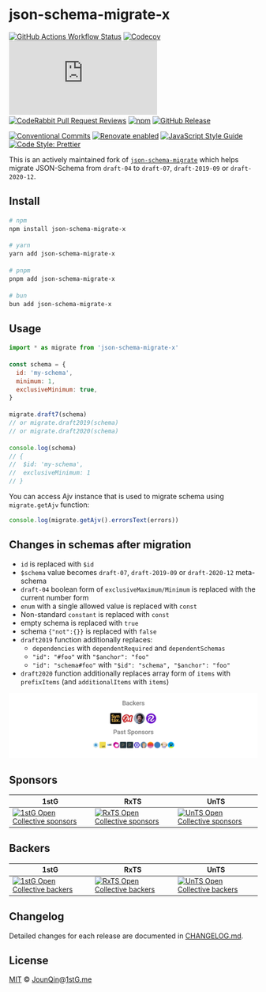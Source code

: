 # json-schema-migrate-x

[![GitHub Actions Workflow Status](https://img.shields.io/github/actions/workflow/status/un-ts/json-schema-migrate-x/ci.yml?branch=master)](https://github.com/un-ts/json-schema-migrate-x/actions/workflows/ci.yml?query=branch%3Amaster)
[![Codecov](https://img.shields.io/codecov/c/github/un-ts/json-schema-migrate-x.svg)](https://codecov.io/gh/un-ts/json-schema-migrate-x)
[![type-coverage](https://img.shields.io/badge/dynamic/json.svg?label=type-coverage&prefix=%E2%89%A5&suffix=%&query=$.typeCoverage.atLeast&uri=https%3A%2F%2Fraw.githubusercontent.com%2Fun-ts%2Fjson-schema-migrate-x%2Fmaster%2Fpackage.json)](https://github.com/plantain-00/type-coverage)
[![CodeRabbit Pull Request Reviews](https://img.shields.io/coderabbit/prs/github/un-ts/json-schema-migrate-x)](https://coderabbit.ai)
[![npm](https://img.shields.io/npm/v/json-schema-migrate-x.svg)](https://www.npmjs.com/package/json-schema-migrate-x)
[![GitHub Release](https://img.shields.io/github/release/un-ts/json-schema-migrate-x)](https://github.com/un-ts/json-schema-migrate-x/releases)

[![Conventional Commits](https://img.shields.io/badge/conventional%20commits-1.0.0-yellow.svg)](https://conventionalcommits.org)
[![Renovate enabled](https://img.shields.io/badge/renovate-enabled-brightgreen.svg)](https://renovatebot.com)
[![JavaScript Style Guide](https://img.shields.io/badge/code_style-standard-brightgreen.svg)](https://standardjs.com)
[![Code Style: Prettier](https://img.shields.io/badge/code_style-prettier-ff69b4.svg)](https://github.com/prettier/prettier)

This is an actively maintained fork of [`json-schema-migrate`](https://github.com/ajv-validator/json-schema-migrate) which helps migrate JSON-Schema from `draft-04` to `draft-07`, `draft-2019-09` or `draft-2020-12`.

## Install

```sh
# npm
npm install json-schema-migrate-x

# yarn
yarn add json-schema-migrate-x

# pnpm
pnpm add json-schema-migrate-x

# bun
bun add json-schema-migrate-x
```

## Usage

```js
import * as migrate from 'json-schema-migrate-x'

const schema = {
  id: 'my-schema',
  minimum: 1,
  exclusiveMinimum: true,
}

migrate.draft7(schema)
// or migrate.draft2019(schema)
// or migrate.draft2020(schema)

console.log(schema)
// {
//  $id: 'my-schema',
//  exclusiveMinimum: 1
// }
```

You can access Ajv instance that is used to migrate schema using `migrate.getAjv` function:

```js
console.log(migrate.getAjv().errorsText(errors))
```

## Changes in schemas after migration

- `id` is replaced with `$id`
- `$schema` value becomes `draft-07`, `draft-2019-09` or `draft-2020-12` meta-schema
- `draft-04` boolean form of `exclusiveMaximum/Minimum` is replaced with the current number form
- `enum` with a single allowed value is replaced with `const`
- Non-standard `constant` is replaced with `const`
- empty schema is replaced with `true`
- schema `{"not":{}}` is replaced with `false`
- `draft2019` function additionally replaces:
  - `dependencies` with `dependentRequired` and `dependentSchemas`
  - `"id": "#foo"` with `"$anchor": "foo"`
  - `"id": "schema#foo"` with `"$id": "schema", "$anchor": "foo"`
- `draft2020` function additionally replaces array form of `items` with `prefixItems` (and `additionalItems` with `items`)

[![Sponsors](https://raw.githubusercontent.com/1stG/static/master/sponsors.svg)](https://github.com/sponsors/JounQin)

## Sponsors

| 1stG                                                                                                                   | RxTS                                                                                                                   | UnTS                                                                                                                   |
| ---------------------------------------------------------------------------------------------------------------------- | ---------------------------------------------------------------------------------------------------------------------- | ---------------------------------------------------------------------------------------------------------------------- |
| [![1stG Open Collective sponsors](https://opencollective.com/1stG/organizations.svg)](https://opencollective.com/1stG) | [![RxTS Open Collective sponsors](https://opencollective.com/rxts/organizations.svg)](https://opencollective.com/rxts) | [![UnTS Open Collective sponsors](https://opencollective.com/unts/organizations.svg)](https://opencollective.com/unts) |

## Backers

| 1stG                                                                                                                | RxTS                                                                                                                | UnTS                                                                                                                |
| ------------------------------------------------------------------------------------------------------------------- | ------------------------------------------------------------------------------------------------------------------- | ------------------------------------------------------------------------------------------------------------------- |
| [![1stG Open Collective backers](https://opencollective.com/1stG/individuals.svg)](https://opencollective.com/1stG) | [![RxTS Open Collective backers](https://opencollective.com/rxts/individuals.svg)](https://opencollective.com/rxts) | [![UnTS Open Collective backers](https://opencollective.com/unts/individuals.svg)](https://opencollective.com/unts) |

## Changelog

Detailed changes for each release are documented in [CHANGELOG.md](./CHANGELOG.md).

## License

[MIT][] © [JounQin][]@[1stG.me][]

[1stG.me]: https://www.1stG.me
[JounQin]: https://github.com/JounQin
[MIT]: http://opensource.org/licenses/MIT
